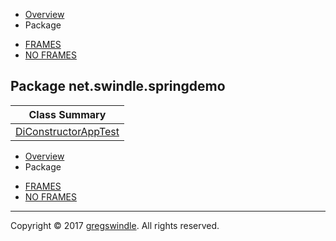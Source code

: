   - [Overview](../../../overview-summary.md)
  - Package

<!-- end list -->

  - [FRAMES](../../../index.md)
  - [NO FRAMES](package-summary.md)

## Package net.swindle.springdemo

| Class Summary                                     |
| ------------------------------------------------- |
| [DiConstructorAppTest](DiConstructorAppTest.md) |

  - [Overview](../../../overview-summary.md)
  - Package

<!-- end list -->

  - [FRAMES](../../../index.md)
  - [NO FRAMES](package-summary.md)

-----

Copyright © 2017 [gregswindle](https://github.com/gregswindle). All
rights reserved.

